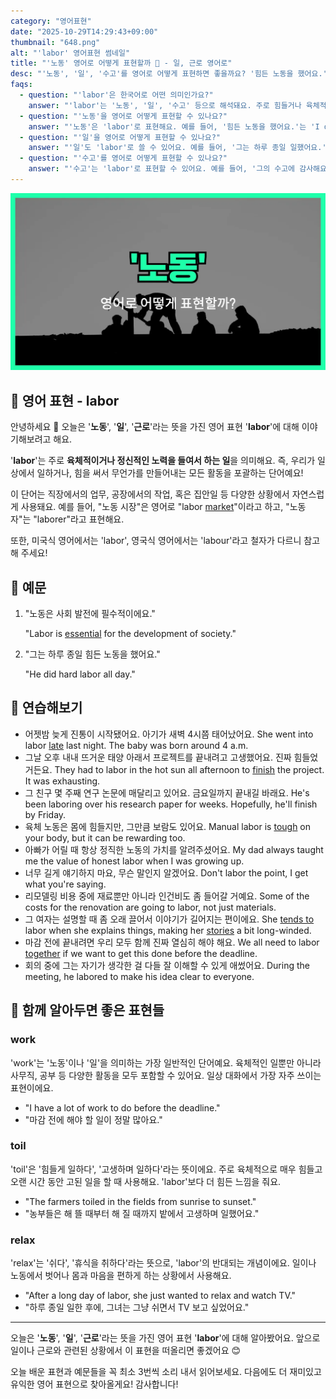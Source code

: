 ```yaml
---
category: "영어표현"
date: "2025-10-29T14:29:43+09:00"
thumbnail: "648.png"
alt: "'labor' 영어표현 썸네일"
title: "'노동' 영어로 어떻게 표현할까 💪 - 일, 근로 영어로"
desc: "'노동', '일', '수고'를 영어로 어떻게 표현하면 좋을까요? '힘든 노동을 했어요.', '그의 수고에 감사해요.' 등을 영어로 표현하는 법을 배워봅시다. 다양한 예문을 통해서 연습하고 본인의 표현으로 만들어 보세요."
faqs: 
  - question: "'labor'은 한국어로 어떤 의미인가요?"
    answer: "'labor'는 '노동', '일', '수고' 등으로 해석돼요. 주로 힘들거나 육체적인 일을 할 때 많이 써요."
  - question: "'노동'을 영어로 어떻게 표현할 수 있나요?"
    answer: "'노동'은 'labor'로 표현해요. 예를 들어, '힘든 노동을 했어요.'는 'I did hard labor.'라고 말해요."
  - question: "'일'을 영어로 어떻게 표현할 수 있나요?"
    answer: "'일'도 'labor'로 쓸 수 있어요. 예를 들어, '그는 하루 종일 일했어요.'는 'He labored all day.'라고 해요."
  - question: "'수고'를 영어로 어떻게 표현할 수 있나요?"
    answer: "'수고'는 'labor'로 표현할 수 있어요. 예를 들어, '그의 수고에 감사해요.'는 'I appreciate his labor.'라고 말해요."
---
```


!['labor' 영어표현](./648.png)

## 🌟 영어 표현 - labor

안녕하세요 👋 오늘은 '**노동**', '**일**', '**근로**'라는 뜻을 가진 영어 표현 '**labor**'에 대해 이야기해보려고 해요.

'**labor**'는 주로 **육체적이거나 정신적인 노력을 들여서 하는 일**을 의미해요. 즉, 우리가 일상에서 일하거나, 힘을 써서 무언가를 만들어내는 모든 활동을 포괄하는 단어예요!

이 단어는 직장에서의 업무, 공장에서의 작업, 혹은 집안일 등 다양한 상황에서 자연스럽게 사용돼요. 예를 들어, "노동 시장"은 영어로 "labor [market](/blog/in-english/641.market/)"이라고 하고, "노동자"는 "laborer"라고 표현해요.

또한, 미국식 영어에서는 'labor', 영국식 영어에서는 'labour'라고 철자가 다르니 참고해 주세요!

## 📖 예문

1. "노동은 사회 발전에 필수적이에요."

   "Labor is [essential](/blog/in-english/446.essential/) for the development of society."

2. "그는 하루 종일 힘든 노동을 했어요."

   "He did hard labor all day."



## 💬 연습해보기

<ul data-interactive-list>

  <li data-interactive-item>
    <span data-toggler>어젯밤 늦게 진통이 시작됐어요. 아기가 새벽 4시쯤 태어났어요.</span>
    <span data-answer>She went into labor <a href="/blog/in-english/391.late/">late</a> last night. The baby was born around 4 a.m.</span>
  </li>

  <li data-interactive-item>
    <span data-toggler>그날 오후 내내 뜨거운 태양 아래서 프로젝트를 끝내려고 고생했어요. 진짜 힘들었거든요.</span>
    <span data-answer>They had to labor in the hot sun all afternoon to <a href="/blog/in-english/295.finish/">finish</a> the project. It was exhausting.</span>
  </li>

  <li data-interactive-item>
    <span data-toggler>그 친구 몇 주째 연구 논문에 매달리고 있어요. 금요일까지 끝내길 바래요.</span>
    <span data-answer>He's been laboring over his research paper for weeks. Hopefully, he'll finish by Friday.</span>
  </li>

  <li data-interactive-item>
    <span data-toggler>육체 노동은 몸에 힘들지만, 그만큼 보람도 있어요.</span>
    <span data-answer>Manual labor is <a href="/blog/in-english/183.tough/">tough</a> on your body, but it can be rewarding too.</span>
  </li>

  <li data-interactive-item>
    <span data-toggler>아빠가 어릴 때 항상 정직한 노동의 가치를 알려주셨어요.</span>
    <span data-answer>My dad always taught me the value of honest labor when I was growing up.</span>
  </li>

  <li data-interactive-item>
    <span data-toggler>너무 길게 얘기하지 마요, 무슨 말인지 알겠어요.</span>
    <span data-answer>Don't labor the point, I get what you're saying.</span>
  </li>

  <li data-interactive-item>
    <span data-toggler>리모델링 비용 중에 재료뿐만 아니라 인건비도 좀 들어갈 거예요.</span>
    <span data-answer>Some of the costs for the renovation are going to labor, not just materials.</span>
  </li>

  <li data-interactive-item>
    <span data-toggler>그 여자는 설명할 때 좀 오래 끌어서 이야기가 길어지는 편이에요.</span>
    <span data-answer>She <a href="/blog/in-english/259.tend-to/">tends to</a> labor when she explains things, making her <a href="/blog/in-english/537.story/">stories</a> a bit long-winded.</span>
  </li>

  <li data-interactive-item>
    <span data-toggler>마감 전에 끝내려면 우리 모두 함께 진짜 열심히 해야 해요.</span>
    <span data-answer>We all need to labor <a href="/blog/in-english/374.together/">together</a> if we want to get this done before the deadline.</span>
  </li>

  <li data-interactive-item>
    <span data-toggler>회의 중에 그는 자기가 생각한 걸 다들 잘 이해할 수 있게 애썼어요.</span>
    <span data-answer>During the meeting, he labored to make his idea clear to everyone.</span>
  </li>

</ul>

## 🤝 함께 알아두면 좋은 표현들

### work

'work'는 '노동'이나 '일'을 의미하는 가장 일반적인 단어예요. 육체적인 일뿐만 아니라 사무직, 공부 등 다양한 활동을 모두 포함할 수 있어요. 일상 대화에서 가장 자주 쓰이는 표현이에요.

- "I have a lot of work to do before the deadline."
- "마감 전에 해야 할 일이 정말 많아요."

### toil

'toil'은 '힘들게 일하다', '고생하며 일하다'라는 뜻이에요. 주로 육체적으로 매우 힘들고 오랜 시간 동안 고된 일을 할 때 사용해요. 'labor'보다 더 힘든 느낌을 줘요.

- "The farmers toiled in the fields from sunrise to sunset."
- "농부들은 해 뜰 때부터 해 질 때까지 밭에서 고생하며 일했어요."

### relax

'relax'는 '쉬다', '휴식을 취하다'라는 뜻으로, 'labor'의 반대되는 개념이에요. 일이나 노동에서 벗어나 몸과 마음을 편하게 하는 상황에서 사용해요.

- "After a long day of labor, she just wanted to relax and watch TV."
- "하루 종일 일한 후에, 그녀는 그냥 쉬면서 TV 보고 싶었어요."

---

오늘은 '**노동**', '**일**', '**근로**'라는 뜻을 가진 영어 표현 '**labor**'에 대해 알아봤어요. 앞으로 일이나 근로와 관련된 상황에서 이 표현을 떠올리면 좋겠어요 😊

오늘 배운 표현과 예문들을 꼭 최소 3번씩 소리 내서 읽어보세요. 다음에도 더 재미있고 유익한 영어 표현으로 찾아올게요! 감사합니다!

